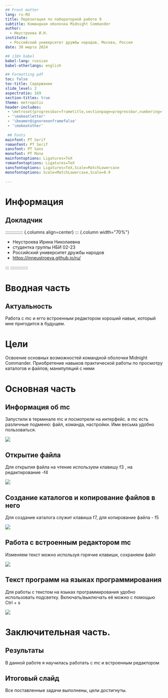 ```yaml
---
## Front matter
lang: ru-RU
title: Перезнтация по лабораторной работе 9
subtitle: Командная оболочка Midnight Commander
author:
  - Неустроева И.Н.
institute:
  - Российский университет дружбы народов, Москва, Россия
date: 30 марта 2024

## i18n babel
babel-lang: russian
babel-otherlangs: english

## Formatting pdf
toc: false
toc-title: Содержание
slide_level: 2
aspectratio: 169
section-titles: true
theme: metropolis
header-includes:
 - \metroset{progressbar=frametitle,sectionpage=progressbar,numbering=fraction}
 - '\makeatletter'
 - '\beamer@ignorenonframefalse'
 - '\makeatother'
 
 ## Fonts
mainfont: PT Serif
romanfont: PT Serif
sansfont: PT Sans
monofont: PT Mono
mainfontoptions: Ligatures=TeX
romanfontoptions: Ligatures=TeX
sansfontoptions: Ligatures=TeX,Scale=MatchLowercase
monofontoptions: Scale=MatchLowercase,Scale=0.9
 
---
```


# Информация

## Докладчик

:::::::::::::: {.columns align=center}
::: {.column width="70%"}

  * Неустроева Ирина Николаевна
  * студентка группы НБИ 02-23
  * Российский университет дружбы народов
  * <https://inneustroeva.github.io/ru/>

:::
::::::::::::::

# Вводная часть

## Актуальность

Работа с mc и егго встроенным редактором хороший навык, который мне пригодится в будущем.

# Цели 

Освоение основных возможностей командной оболочки Midnight Commander. Приобретение навыков практической работы по просмотру каталогов и файлов; манипуляций с ними

# Основная часть

## Информация об mc

Запустили в терминале mc и посмотрели на интерфейс. в mc есть различные подменю: файл, команда, настройки. Ими весьма удобно пользоваться.
 
![](image/1.jpg)

## Открытие файла

Для открытия файла на чтение используем клавишу f3 , на редактирование -f4

![](image/2.jpg)

## Создание каталогов и копирование файлов в него

Для создание каталога служит клавиша f7, для копирование файла - f5

![](image/3.jpg)

## Работа с встроенным редактором mc

Изменяем текст можно используя горячие клавиши, сохраняем файл

![](image/4.jpg)

## Текст программ на языках программирования

Для работы с текстом на языках программирования удобно использовать подсветку. Включать/выключать её можно с помощью Ctrl + s

![](image/5.jpg)

# Заключительная чаcть.

## Результаты

В данной работе я научилась работать с mc и встроенным редактором

## Итоговый слайд

Все поставленные задачи выполнены, цели достигнуты.



